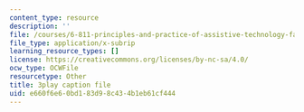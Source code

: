 ```yaml
---
content_type: resource
description: ''
file: /courses/6-811-principles-and-practice-of-assistive-technology-fall-2014/e660f6e60bd183d98c434b1eb61cf444_x18bMLW4eO4.srt
file_type: application/x-subrip
learning_resource_types: []
license: https://creativecommons.org/licenses/by-nc-sa/4.0/
ocw_type: OCWFile
resourcetype: Other
title: 3play caption file
uid: e660f6e6-0bd1-83d9-8c43-4b1eb61cf444
---
```

